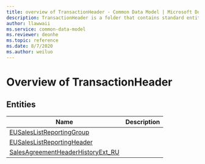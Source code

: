 ```yaml
---
title: overview of TransactionHeader - Common Data Model | Microsoft Docs
description: TransactionHeader is a folder that contains standard entities related to the Common Data Model.
author: llawwaii
ms.service: common-data-model
ms.reviewer: deonhe
ms.topic: reference
ms.date: 8/7/2020
ms.author: weiluo
---
```


# Overview of TransactionHeader


## Entities

|Name|Description|
|---|---|
|[EUSalesListReportingGroup](EUSalesListReportingGroup.md)||
|[EUSalesListReportingHeader](EUSalesListReportingHeader.md)||
|[SalesAgreementHeaderHistoryExt_RU](SalesAgreementHeaderHistoryExt_RU.md)||
